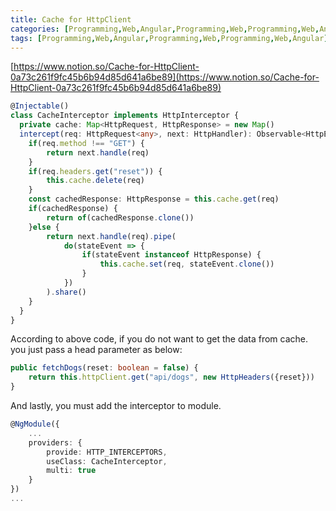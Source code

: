 ```yaml
---
title: Cache for HttpClient
categories: [Programming,Web,Angular,Programming,Web,Programming,Web,Angular]
tags: [Programming,Web,Angular,Programming,Web,Programming,Web,Angular]
---
```


[https://www.notion.so/Cache-for-HttpClient-0a73c261f9fc45b6b94d85d641a6be89](https://www.notion.so/Cache-for-HttpClient-0a73c261f9fc45b6b94d85d641a6be89)


```typescript
@Injectable()
class CacheInterceptor implements HttpInterceptor {
  private cache: Map<HttpRequest, HttpResponse> = new Map()
  intercept(req: HttpRequest<any>, next: HttpHandler): Observable<HttpEvent<any>>{
    if(req.method !== "GET") {
        return next.handle(req)
    }
    if(req.headers.get("reset")) {
        this.cache.delete(req)
    }
    const cachedResponse: HttpResponse = this.cache.get(req)
    if(cachedResponse) {
        return of(cachedResponse.clone())
    }else {
        return next.handle(req).pipe(
            do(stateEvent => {
                if(stateEvent instanceof HttpResponse) {
                    this.cache.set(req, stateEvent.clone())
                }
            })
        ).share()
    }
  }    
}
```


According to above code, if you do not want to get the data from cache. you just pass a head parameter as below:


```typescript
public fetchDogs(reset: boolean = false) {
    return this.httpClient.get("api/dogs", new HttpHeaders({reset}))
}
```


And lastly, you must add the interceptor to module.


```typescript
@NgModule({
    ...
    providers: {
        provide: HTTP_INTERCEPTORS,
        useClass: CacheInterceptor,
        multi: true
    }
})
...
```

